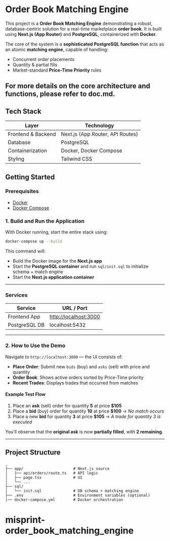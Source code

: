 # Order Book Matching Engine

This project is a **Order Book Matching Engine** demonstrating a robust, database-centric solution for a real-time marketplace **order book**. It is built using **Next.js (App Router)** and **PostgreSQL**, containerized with **Docker**.

The core of the system is a **sophisticated PostgreSQL function** that acts as an atomic **matching engine**, capable of handling:

- Concurrent order placements
- Quantity & partial fills
- Market-standard **Price-Time Priority** rules

## For more details on the core architecture and functions, please refer to doc.md.

## Tech Stack

| Layer              | Technology                       |
| ------------------ | -------------------------------- |
| Frontend & Backend | Next.js (App Router, API Routes) |
| Database           | PostgreSQL                       |
| Containerization   | Docker, Docker Compose           |
| Styling            | Tailwind CSS                     |

## Getting Started

### Prerequisites

- [Docker](https://www.docker.com/)
- [Docker Compose](https://docs.docker.com/compose/)

### 1. Build and Run the Application

With Docker running, start the entire stack using:

```bash
docker-compose up --build
```

This command will:

- Build the Docker image for the **Next.js app**
- Start the **PostgreSQL container** and run `sql/init.sql` to initialize schema + match engine
- Start the **Next.js application container**

---

### Services

| Service       | URL / Port                                     |
| ------------- | ---------------------------------------------- |
| Frontend App  | [http://localhost:3000](http://localhost:3000) |
| PostgreSQL DB | localhost:5432                                 |

---

### 2. How to Use the Demo

Navigate to `http://localhost:3000` — the UI consists of:

- **Place Order**: Submit new `bids` (buy) and `asks` (sell) with price and quantity
- **Order Book**: Shows active orders sorted by Price-Time priority
- **Recent Trades**: Displays trades that occurred from matches

#### Example Test Flow

1. Place an **ask** (sell) order for quantity **5** at price **\$105**
2. Place a **bid** (buy) order for quantity **10** at price **\$100**
   → _No match occurs_
3. Place a new **bid** for quantity **3** at price **\$105**
   → _A trade for quantity 3 is executed_

You’ll observe that the **original ask** is now **partially filled**, with **2 remaining**.

---

## Project Structure

```
.
├── app/                      # Next.js source
│   ├── api/orders/route.ts   # API logic
│   ├── page.tsx              # UI
│   └── ...
├── sql/
│   └── init.sql              # DB schema + matching engine
├── .env                      # Environment variables (optional)
|── docker-compose.yml        # Docker orchestration

```
# misprint-order_book_matching_engine
